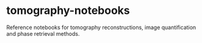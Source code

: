 # tomography-notebooks

Reference notebooks for tomography reconstructions, image quantification and phase retrieval methods.